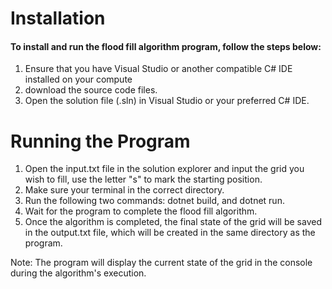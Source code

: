 # Installation
#### To install and run the flood fill algorithm program, follow the steps below:

1. Ensure that you have Visual Studio or another compatible C# IDE installed on your compute
2. download the source code files.
3. Open the solution file (.sln) in Visual Studio or your preferred C# IDE.

# Running the Program
1. Open the input.txt file in the solution explorer and input the grid you wish to fill, use the letter "s" to mark the starting position.
2. Make sure your terminal in the correct directory.
3. Run the following two commands: dotnet build, and dotnet run.
4. Wait for the program to complete the flood fill algorithm.
5. Once the algorithm is completed, the final state of the grid will be saved in the output.txt file, which will be created in the same directory as the program.

Note: The program will display the current state of the grid in the console during the algorithm's execution.
